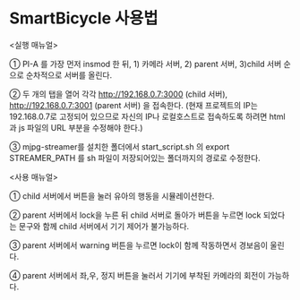 # SmartBicycle 사용법



<실행 매뉴얼>

①	PI-A 를 가장 먼저 insmod 한 뒤, 1) 카메라 서버, 2) parent 서버, 3)child 서버 순으로 순차적으로 서버를 올린다.

②	두 개의 탭을 열어 각각 http://192.168.0.7:3000 (child 서버), http://192.168.0.7:3001 (parent 서버) 을 접속한다. (현재 프로젝트의 IP는 192.168.0.7로 고정되어 있으므로 자신의 IP나 로컬호스트로 접속하도록 하려면 html과 js 파일의 URL 부분을 수정해야 한다.)

③	mjpg-streamer를 설치한 폴더에서 start_script.sh 의 export STREAMER_PATH 를 sh 파일이 저장되어있는 폴더까지의 경로로 수정한다.


<사용 매뉴얼>

① child 서버에서 버튼을 눌러 유아의 행동을 시뮬레이션한다. 

② parent 서버에서 lock을 누른 뒤 child 서버로 돌아가 버튼을 누르면 lock 되었다는 문구와 함께 child 서버에서 기기 제어가 불가능하다. 

③ parent 서버에서 warning 버튼을 누르면 lock이 함께 작동하면서 경보음이 울린다. 

④ parent 서버에서 좌,우, 정지 버튼을 눌러서 기기에 부착된 카메라의 회전이 가능하다. 
